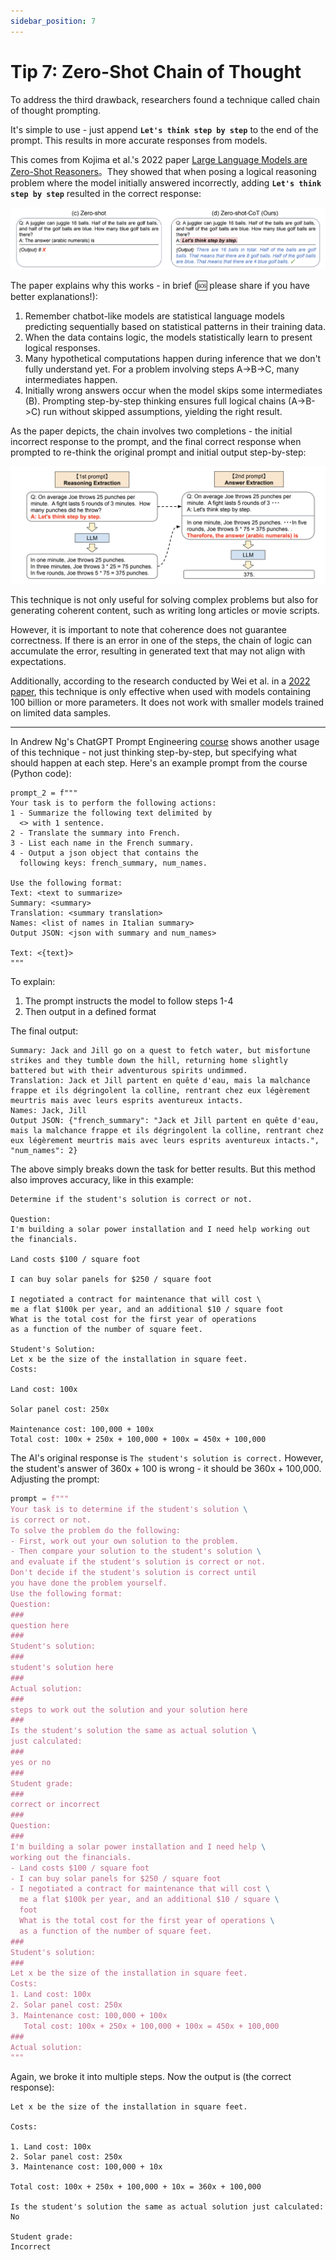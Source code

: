 ```yaml
---
sidebar_position: 7
---
```


# Tip 7: Zero-Shot Chain of Thought

To address the third drawback, researchers found a technique called chain of thought prompting.

It's simple to use - just append **`Let's think step by step`** to the end of the prompt. This results in more accurate responses from models.

This comes from Kojima et al.'s 2022 paper [Large Language Models are Zero-Shot Reasoners](https://arxiv.org/abs/2205.11916)。They showed that when posing a logical reasoning problem where the model initially answered incorrectly, adding **`Let's think step by step`** resulted in the correct response:

![ZeroShotChainOfThought001.png](./assets/ZeroShotChainOfThought001.png)

The paper explains why this works - in brief (🆘 please share if you have better explanations!):

1. Remember chatbot-like models are statistical language models predicting sequentially based on statistical patterns in their training data.
2. When the data contains logic, the models statistically learn to present logical responses.
3. Many hypothetical computations happen during inference that we don't fully understand yet. For a problem involving steps A->B->C, many intermediates happen.
4. Initially wrong answers occur when the model skips some intermediates (B). Prompting step-by-step thinking ensures full logical chains (A->B->C) run without skipped assumptions, yielding the right result.

As the paper depicts, the chain involves two completions - the initial incorrect response to the prompt, and the final correct response when prompted to re-think the original prompt and initial output step-by-step:

![ZeroShotChainOfThought002.png](./assets/ZeroShotChainOfThought002.png)

This technique is not only useful for solving complex problems but also for generating coherent content, such as writing long articles or movie scripts.

However, it is important to note that coherence does not guarantee correctness. If there is an error in one of the steps, the chain of logic can accumulate the error, resulting in generated text that may not align with expectations.

Additionally, according to the research conducted by Wei et al. in a [2022 paper](https://arxiv.org/pdf/2201.11903.pdf), this technique is only effective when used with models containing 100 billion or more parameters. It does not work with smaller models trained on limited data samples.

---

In Andrew Ng's ChatGPT Prompt Engineering [course](https://www.deeplearning.ai/short-courses/chatgpt-prompt-engineering-for-developers/) shows another usage of this technique - not just thinking step-by-step, but specifying what should happen at each step. Here's an example prompt from the course (Python code):

```
prompt_2 = f"""
Your task is to perform the following actions:
1 - Summarize the following text delimited by
  <> with 1 sentence.
2 - Translate the summary into French.
3 - List each name in the French summary.
4 - Output a json object that contains the
  following keys: french_summary, num_names.

Use the following format:
Text: <text to summarize>
Summary: <summary>
Translation: <summary translation>
Names: <list of names in Italian summary>
Output JSON: <json with summary and num_names>

Text: <{text}>
"""
```

To explain:

1. The prompt instructs the model to follow steps 1-4
2. Then output in a defined format

The final output:

```
Summary: Jack and Jill go on a quest to fetch water, but misfortune strikes and they tumble down the hill, returning home slightly battered but with their adventurous spirits undimmed.
Translation: Jack et Jill partent en quête d'eau, mais la malchance frappe et ils dégringolent la colline, rentrant chez eux légèrement meurtris mais avec leurs esprits aventureux intacts.
Names: Jack, Jill
Output JSON: {"french_summary": "Jack et Jill partent en quête d'eau, mais la malchance frappe et ils dégringolent la colline, rentrant chez eux légèrement meurtris mais avec leurs esprits aventureux intacts.", "num_names": 2}
```

The above simply breaks down the task for better results. But this method also improves accuracy, like in this example:

```
Determine if the student's solution is correct or not.

Question:
I'm building a solar power installation and I need help working out the financials.

Land costs $100 / square foot

I can buy solar panels for $250 / square foot

I negotiated a contract for maintenance that will cost \
me a flat $100k per year, and an additional $10 / square foot
What is the total cost for the first year of operations
as a function of the number of square feet.

Student's Solution:
Let x be the size of the installation in square feet.
Costs:

Land cost: 100x

Solar panel cost: 250x

Maintenance cost: 100,000 + 100x
Total cost: 100x + 250x + 100,000 + 100x = 450x + 100,000

```

The AI's original response is `The student's solution is correct.` However, the student's answer of 360x + 100 is wrong - it should be 360x + 100,000. Adjusting the prompt:

```python
prompt = f"""
Your task is to determine if the student's solution \
is correct or not.
To solve the problem do the following:
- First, work out your own solution to the problem.
- Then compare your solution to the student's solution \
and evaluate if the student's solution is correct or not.
Don't decide if the student's solution is correct until
you have done the problem yourself.
Use the following format:
Question:
###
question here
###
Student's solution:
###
student's solution here
###
Actual solution:
###
steps to work out the solution and your solution here
###
Is the student's solution the same as actual solution \
just calculated:
###
yes or no
###
Student grade:
###
correct or incorrect
###
Question:
###
I'm building a solar power installation and I need help \
working out the financials.
- Land costs $100 / square foot
- I can buy solar panels for $250 / square foot
- I negotiated a contract for maintenance that will cost \
  me a flat $100k per year, and an additional $10 / square \
  foot
  What is the total cost for the first year of operations \
  as a function of the number of square feet.
###
Student's solution:
###
Let x be the size of the installation in square feet.
Costs:
1. Land cost: 100x
2. Solar panel cost: 250x
3. Maintenance cost: 100,000 + 100x
   Total cost: 100x + 250x + 100,000 + 100x = 450x + 100,000
###
Actual solution:
"""
```

Again, we broke it into multiple steps. Now the output is (the correct response):

```
Let x be the size of the installation in square feet.

Costs:

1. Land cost: 100x
2. Solar panel cost: 250x
3. Maintenance cost: 100,000 + 10x

Total cost: 100x + 250x + 100,000 + 10x = 360x + 100,000

Is the student's solution the same as actual solution just calculated:
No

Student grade:
Incorrect
```
